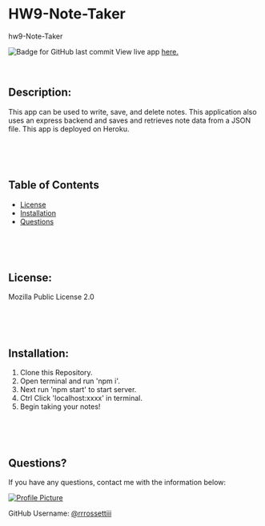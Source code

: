 # HW9-Note-Taker

hw9-Note-Taker

![Badge for GitHub last commit](https://img.shields.io/github/last-commit/rrrossettiii/hw9-Note-Taker?style=flat&logo=appveyor)
View live app [here.](https://note-taker-9.herokuapp.com/)
&nbsp;

&nbsp;

## Description:

This app can be used to write, save, and delete notes. This application also uses an express backend and saves and retrieves note data from a JSON file. This app is deployed on Heroku.

&nbsp;

&nbsp;

## Table of Contents

- [License](#license)
- [Installation](#installation)
- [Questions](#questions)

&nbsp;

&nbsp;

## License:

Mozilla Public License 2.0

&nbsp;

&nbsp;

## Installation:

1. Clone this Repository.
2. Open terminal and run 'npm i'.
3. Next run 'npm start' to start server.
4. Ctrl Click 'localhost:xxxx' in terminal.
5. Begin taking your notes!

&nbsp;

&nbsp;

## Questions?

If you have any questions, contact me with the information below:

[![Profile Picture](https://avatars2.githubusercontent.com/u/55607917?v=4)](https://api.github.com/users/rrrossettiii)

GitHub Username: [@rrrossettiii](https://api.github.com/users/rrrossettiii)
